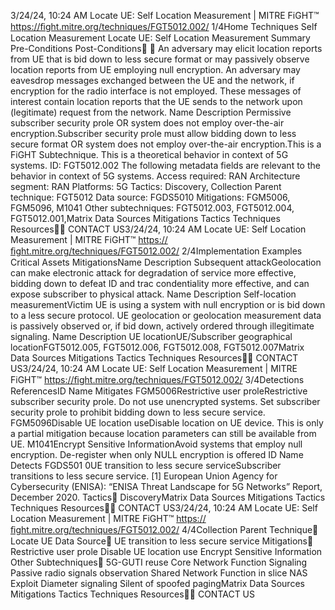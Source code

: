 3/24/24, 10:24 AM Locate UE: Self Location Measurement | MITRE FiGHT™
https://ﬁght.mitre.org/techniques/FGT5012.002/ 1/4Home Techniques Self Location Measurement
Locate UE: Self Location
Measurement
Summary
Pre-Conditions
Post-Conditions󰅂 󰅂
An adversary may elicit location reports from UE that is bid
down to less secure format or may passively observe location
reports from UE employing null encryption.
An adversary may eavesdrop messages exchanged between
the UE and the network, if encryption for the radio interface is
not employed. These messages of interest contain location
reports that the UE sends to the network upon (legitimate)
request from the network.
Name Description
Permissive subscriber security
pro le OR system does not
employ over-the-air encryption.Subscriber security
pro le must allow
bidding down to less
secure format OR
system does not
employ over-the-air
encryption.This is a FiGHT
Subtechnique.
This is a theoretical behavior
in context of 5G systems.
ID: FGT5012.002
The following metadata
fields are relevant to the
behavior in context of 5G
systems.
Access required: RAN
Architecture segment: RAN
Platforms: 5G
Tactics: Discovery,
Collection
Parent technique: FGT5012
Data source: FGDS5010
Mitigations: FGM5006,
FGM5096, M1041
Other subtechniques:
FGT5012.003,
FGT5012.004,
FGT5012.001,Matrix Data Sources Mitigations Tactics Techniques Resources󰍝󰇙
CONTACT US3/24/24, 10:24 AM Locate UE: Self Location Measurement | MITRE FiGHT™
https://ﬁght.mitre.org/techniques/FGT5012.002/ 2/4Implementation Examples
Critical Assets
MitigationsName Description
Subsequent attackGeolocation can make
electronic attack for
degradation of service
more effective, bidding
down to defeat ID and
tra c con dentiality
more effective, and can
expose subscriber to
physical attack.
Name Description
Self-location measurementVictim UE is using a
system with null
encryption or is bid
down to a less secure
protocol. UE
geolocation or
geolocation
measurement data is
passively observed or, if
bid down, actively
ordered through
illegitimate signaling.
Name Description
UE locationUE/Subscriber
geographical locationFGT5012.005,
FGT5012.006,
FGT5012.008, FGT5012.007Matrix Data Sources Mitigations Tactics Techniques Resources󰍝󰇙
CONTACT US3/24/24, 10:24 AM Locate UE: Self Location Measurement | MITRE FiGHT™
https://ﬁght.mitre.org/techniques/FGT5012.002/ 3/4Detections
ReferencesID Name Mitigates
FGM5006Restrictive user
pro leRestrictive subscriber
security pro le. Do not
use unencrypted
systems. Set subscriber
security pro le to
prohibit bidding down
to less secure service.
FGM5096Disable UE location
useDisable location on UE
device. This is only a
partial mitigation
because location
parameters can still be
available from UE.
M1041Encrypt Sensitive
InformationAvoid systems that
employ null encryption.
De-register when only
NULL encryption is
offered
ID Name Detects
FGDS501
0UE transition to less
secure serviceSubscriber transitions
to less secure service.
[1] European Union Agency for Cybersecurity (ENISA): “ENISA
Threat Landscape for 5G Networks” Report, December 2020.
Tactics󰅀
DiscoveryMatrix Data Sources Mitigations Tactics Techniques Resources󰍝󰇙
CONTACT US3/24/24, 10:24 AM Locate UE: Self Location Measurement | MITRE FiGHT™
https://ﬁght.mitre.org/techniques/FGT5012.002/ 4/4Collection
Parent Technique󰅀
Locate UE
Data Source󰅀
UE transition to less secure service
Mitigations󰅀
Restrictive user pro le
Disable UE location use
Encrypt Sensitive Information
Other Subtechniques󰅀
5G-GUTI reuse
Core Network Function Signaling
Passive radio signals observation
Shared Network Function in slice
NAS Exploit
Diameter signaling
Silent of spoofed pagingMatrix Data Sources Mitigations Tactics Techniques Resources󰍝󰇙
CONTACT US